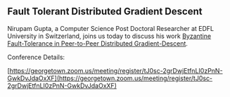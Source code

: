 ## Fault Tolerant Distributed Gradient Descent

Nirupam Gupta, a Computer Science Post Doctoral Researcher at EDFL University in Switzerland, joins us today to discuss his work [Byzantine Fault-Tolerance in Peer-to-Peer Distributed Gradient-Descent](https://arxiv.org/abs/2101.12316).

Conference Details:

[https://georgetown.zoom.us/meeting/register/tJ0sc-2grDwjEtfnLI0zPnN-GwkDvJdaOxXF](https://georgetown.zoom.us/meeting/register/tJ0sc-2grDwjEtfnLI0zPnN-GwkDvJdaOxXF)

